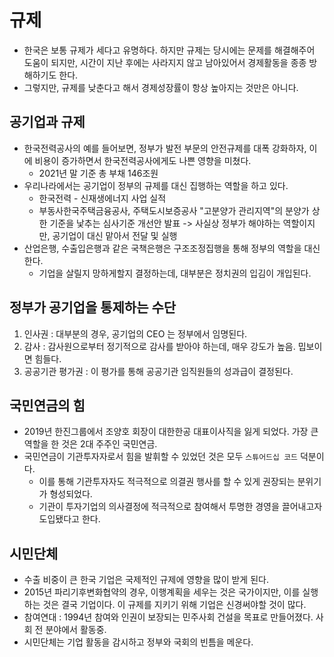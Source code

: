 # 규제

* 한국은 보통 규제가 세다고 유명하다. 하지만 규제는 당시에는 문제를 해결해주어 도움이 되지만, 시간이 지난 후에는 사라지지 않고 남아있어서 경제활동을 종종 방해하기도 한다.&#x20;
* 그렇지만, 규제를 낮춘다고 해서 경제성장률이 항상 높아지는 것만은 아니다.&#x20;



## 공기업과 규제

* 한국전력공사의 예를 들어보면, 정부가 발전 부문의 안전규제를 대폭 강화하자, 이에 비용이 증가하면서 한국전력공사에게도 나쁜 영향을 미쳤다.&#x20;
  * 2021년 말 기준 총 부채 146조원
* 우리나라에서는 공기업이 정부의 규제를 대신 집행하는 역할을 하고 있다.&#x20;
  * 한국전력 - 신재생에너지 사업 실적
  * 부동사한국주택금융공사, 주택도시보증공사 "고분양가 관리지역"의 분양가 상한 기준을 낯추는 심사기준 개선안 발표 -> 사실상 정부가 해야하는 역할이지만, 공기업이 대신 맡아서 전달 및 실행
* 산업은행, 수출입은행과 같은 국책은행은 구조조정집행을 통해 정부의 역할을 대신한다. &#x20;
  * 기업을 살릴지 망하게할지 결정하는데, 대부분은 정치권의 입김이 개입된다.&#x20;



## 정부가 공기업을 통제하는 수단&#x20;

1. 인사권 : 대부분의 경우, 공기업의 CEO 는 정부에서 임명된다.&#x20;
2. 감사 : 감사원으로부터 정기적으로 감사를 받아야 하는데, 매우 강도가 높음. 밉보이면 힘들다.&#x20;
3. 공공기관 평가권 : 이 평가를 통해 공공기관 임직원들의 성과급이 결정된다.&#x20;



## 국민연금의 힘

* 2019년 한진그룹에서 조양호 회장이 대한한공 대표이사직을 잃게 되었다. 가장 큰 역할을 한 것은 2대 주주인 국민연금.&#x20;
* 국민연금이 기관투자자로서 힘을 발휘할 수 있었던 것은 모두 `스튜어드십 코드` 덕분이다.
  * 이를 통해 기관투자자도 적극적으로 의결권 행사를 할 수 있게 권장되는 분위기가 형성되었다.&#x20;
  * 기관이 투자기업의 의사결정에 적극적으로 참여해서 투명한 경영을 끌어내고자 도입됐다고 한다.&#x20;



## 시민단체 &#x20;

* 수출 비중이 큰 한국 기업은 국제적인 규제에 영향을 많이 받게 된다.&#x20;
* 2015년 파리기후변화협약의 경우, 이행계획을 세우는 것은 국가이지만, 이를 실행하는 것은 결국 기업이다. 이 규제를 지키기 위해 기업은 신경써야할 것이 많다.&#x20;
* 참여연대 : 1994년 참여와 인권이 보장되는 민주사회 건설을 목표로 만들어졌다. 사회 전 분야에서 활동중.&#x20;
* 시민단체는 기업 활동을 감시하고 정부와 국회의 빈틈을 메운다.&#x20;

